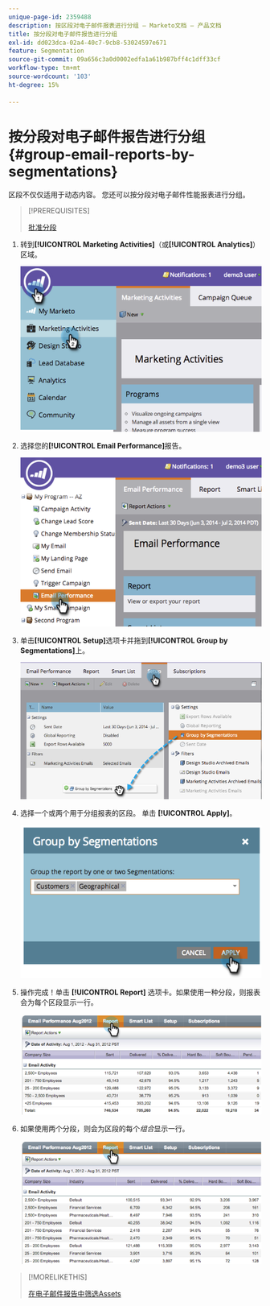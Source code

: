 ```yaml
---
unique-page-id: 2359488
description: 按区段对电子邮件报表进行分组 — Marketo文档 — 产品文档
title: 按分段对电子邮件报告进行分组
exl-id: dd023dca-02a4-40c7-9cb8-53024597e671
feature: Segmentation
source-git-commit: 09a656c3a0d0002edfa1a61b987bff4c1dff33cf
workflow-type: tm+mt
source-wordcount: '103'
ht-degree: 15%

---
```


# 按分段对电子邮件报告进行分组 {#group-email-reports-by-segmentations}

区段不仅仅适用于动态内容。 您还可以按分段对电子邮件性能报表进行分组。

>[!PREREQUISITES]
>
>[批准分段](/help/marketo/product-docs/personalization/segmentation-and-snippets/segmentation/approve-a-segmentation.md)

1. 转到&#x200B;**[!UICONTROL Marketing Activities]**（或&#x200B;**[!UICONTROL Analytics]**）区域。

   ![](assets/image2014-9-16-9-3a15-3a58.png)

1. 选择您的&#x200B;**[!UICONTROL Email Performance]**&#x200B;报告。

   ![](assets/image2014-9-16-9-3a16-3a6.png)

1. 单击&#x200B;**[!UICONTROL Setup]**&#x200B;选项卡并拖到&#x200B;**[!UICONTROL Group by Segmentations]**&#x200B;上。

   ![](assets/image2014-9-16-9-3a16-3a59.png)

1. 选择一个或两个用于分组报表的区段。 单击 **[!UICONTROL Apply]**。

   ![](assets/image2014-9-16-9-3a17-3a9.png)

1. 操作完成！单击 **[!UICONTROL Report]** 选项卡。如果使用一种分段，则报表会为每个区段显示一行。

   ![](assets/image2014-9-16-9-3a17-3a17.png)

1. 如果使用两个分段，则会为区段的每个&#x200B;_组合_&#x200B;显示一行。

   ![](assets/image2014-9-16-9-3a17-3a26.png)

>[!MORELIKETHIS]
>
>[在电子邮件报告中筛选Assets](/help/marketo/product-docs/reporting/basic-reporting/report-activity/filter-assets-in-an-email-report.md)

